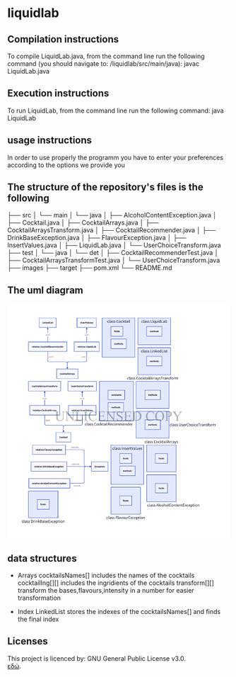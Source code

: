 # liquidlab

## Compilation instructions 
To compile LiquidLab.java, from the command line run the following command (you should navigate to: /liquidlab/src/main/java):
 javac LiquidLab.java


## Execution instructions
To run LiquidLab, from the command line run the following command:
 java LiquidLab


## usage instructions
In order to use properly the programm you have to enter your preferences according to the options we provide you


## The structure of the repository's files is the following

├── src
│   └── main
│       └── java
│           ├── AlcoholContentException.java
│           ├── Cocktail.java
│           ├── CocktailArrays.java
│           ├── CocktailArraysTransform.java
│           ├── CocktailRecommender.java
│           ├── DrinkBaseException.java
│           ├── FlavourException.java
│           ├── InsertValues.java
│           ├── LiquidLab.java
│           └── UserChoiceTransform.java
├── test
│   └── java
│       └── det
│           ├── CocktailRecommenderTest.java
│           ├── CocktailArraysTransformTest.java
│           └── UserChoiceTransform.java
├── images
├── target
├── pom.xml
└── README.md


## The uml diagram
![UML DIAGRAM](images/d2uml.png)


## data structures
- Arrays
cocktailsNames[] includes the names of the cocktails
cocktailIng[][] includes the ingridients of the cocktails
transform[][] transform the bases,flavours,intensity in a number for easier transformation

- Index
LinkedList stores the indexes of the cocktailsNames[] and finds the final index

## Licenses
This project is licenced by: GNU General Public License v3.0.  
[εδώ](https://www.gnu.org/licenses/gpl-3.0.html).



